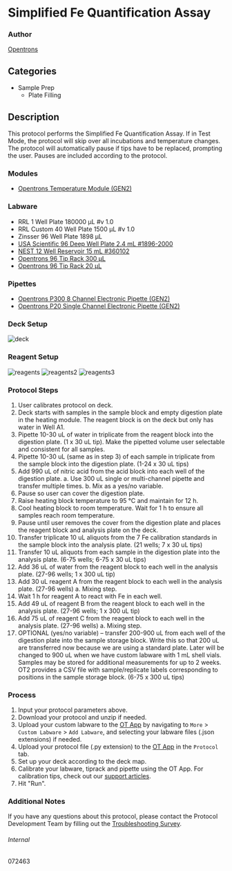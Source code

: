 # Simplified Fe Quantification Assay


### Author
[Opentrons](https://opentrons.com/)


## Categories
* Sample Prep
	* Plate Filling


## Description
This protocol performs the Simplified Fe Quantification Assay. If in Test Mode, the protocol will skip over all incubations and temperature changes. The protocol will automatically pause if tips have to be replaced, prompting the user. Pauses are included according to the protocol.


### Modules
* [Opentrons Temperature Module (GEN2)](https://shop.opentrons.com/temperature-module-gen2/)


### Labware
* RRL 1 Well Plate 180000 µL #v 1.0
* RRL Custom 40 Well Plate 1500 µL #v 1.0
* Zinsser 96 Well Plate 1898 µL
* [USA Scientific 96 Deep Well Plate 2.4 mL #1896-2000](https://www.usascientific.com/2ml-deep96-well-plateone-bulk.aspx)
* [NEST 12 Well Reservoir 15 mL #360102](http://www.cell-nest.com/page94?_l=en&product_id=102)
* [Opentrons 96 Tip Rack 300 µL](https://shop.opentrons.com/collections/opentrons-tips/products/opentrons-300ul-tips)
* [Opentrons 96 Tip Rack 20 µL](https://shop.opentrons.com/collections/opentrons-tips/products/opentrons-10ul-tips)


### Pipettes
* [Opentrons P300 8 Channel Electronic Pipette (GEN2)](https://shop.opentrons.com/8-channel-electronic-pipette/)
* [Opentrons P20 Single Channel Electronic Pipette (GEN2)](https://shop.opentrons.com/single-channel-electronic-pipette-p20/)


### Deck Setup
![deck](https://opentrons-protocol-library-website.s3.amazonaws.com/custom-README-images/072463/Screen+Shot+2022-12-13+at+12.50.03+PM.png)


### Reagent Setup
![reagents](https://opentrons-protocol-library-website.s3.amazonaws.com/custom-README-images/072463/Screen+Shot+2022-12-13+at+12.50.20+PM.png)
![reagents2](https://opentrons-protocol-library-website.s3.amazonaws.com/custom-README-images/072463/Screen+Shot+2022-12-13+at+12.50.41+PM.png)
![reagents3](https://opentrons-protocol-library-website.s3.amazonaws.com/custom-README-images/072463/Screen+Shot+2022-12-13+at+12.50.51+PM.png)


### Protocol Steps
1. User calibrates protocol on deck. 
2. Deck starts with samples in the sample block and empty digestion plate in the heating module. The reagent
block is on the deck but only has water in Well A1.
3. Pipette 10-30 uL of water in triplicate from the reagent block into the digestion plate. (1 x 30 uL tip). Make the
pipetted volume user selectable and consistent for all samples.
4. Pipette 10-30 uL (same as in step 3) of each sample in triplicate from the sample block into the digestion plate.
(1-24 x 30 uL tips)
5. Add 990 uL of nitric acid from the acid block into each well of the digestion plate.
a. Use 300 uL single or multi-channel pipette and transfer multiple times.
b. Mix as a yes/no variable.
6. Pause so user can cover the digestion plate.
7. Raise heating block temperature to 95 °C and maintain for 12 h.
8. Cool heating block to room temperature. Wait for 1 h to ensure all samples reach room temperature.
9. Pause until user removes the cover from the digestion plate and places the reagent block and analysis plate on
the deck.
10. Transfer triplicate 10 uL aliquots from the 7 Fe calibration standards in the sample block into the analysis plate.
(21 wells; 7 x 30 uL tips)
11. Transfer 10 uL aliquots from each sample in the digestion plate into the analysis plate. (6-75 wells; 6-75 x 30 uL tips)
12. Add 36 uL of water from the reagent block to each well in the analysis plate. (27-96 wells; 1 x 300 uL tip)
13. Add 30 uL reagent A from the reagent block to each well in the analysis plate. (27-96 wells)
a. Mixing step.
14. Wait 1 h for reagent A to react with Fe in each well.
15. Add 49 uL of reagent B from the reagent block to each well in the analysis plate. (27-96 wells; 1 x 300 uL tip)
16. Add 75 uL of reagent C from the reagent block to each well in the analysis plate. (27-96 wells)
a. Mixing step.
17. OPTIONAL (yes/no variable) – transfer 200-900 uL from each well of the digestion plate into the sample storage
block. Write this so that 200 uL are transferred now because we are using a standard plate. Later will be
changed to 900 uL when we have custom labware with 1 mL shell vials. Samples may be stored for additional
measurements for up to 2 weeks. OT2 provides a CSV file with sample/replicate labels corresponding to
positions in the sample storage block. (6-75 x 300 uL tips)


### Process
1. Input your protocol parameters above.
2. Download your protocol and unzip if needed.
3. Upload your custom labware to the [OT App](https://opentrons.com/ot-app) by navigating to `More` > `Custom Labware` > `Add Labware`, and selecting your labware files (.json extensions) if needed.
4. Upload your protocol file (.py extension) to the [OT App](https://opentrons.com/ot-app) in the `Protocol` tab.
5. Set up your deck according to the deck map.
6. Calibrate your labware, tiprack and pipette using the OT App. For calibration tips, check out our [support articles](https://support.opentrons.com/en/collections/1559720-guide-for-getting-started-with-the-ot-2).
7. Hit "Run".


### Additional Notes
If you have any questions about this protocol, please contact the Protocol Development Team by filling out the [Troubleshooting Survey](https://protocol-troubleshooting.paperform.co/).


###### Internal
072463
